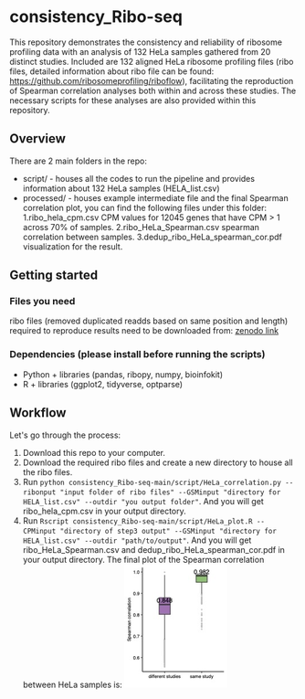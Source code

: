 # consistency_Ribo-seq
This repository demonstrates the consistency and reliability of ribosome profiling data with an analysis of 132 HeLa samples gathered from 20 distinct studies. Included are 132 aligned HeLa ribosome profiling files (ribo files, detailed information about ribo file can be found: https://github.com/ribosomeprofiling/riboflow), facilitating the reproduction of Spearman correlation analyses both within and across these studies. The necessary scripts for these analyses are also provided within this repository.

## Overview 
There are 2 main folders in the repo:
- script/ - houses all the codes to run the pipeline and provides information about 132 HeLa samples (HELA_list.csv)
- processed/ - houses example intermediate file and the final Spearman correlation plot, you can find the following files under this folder:
1.ribo_hela_cpm.csv CPM values for 12045 genes that have CPM > 1 across 70% of samples.
2.ribo_HeLa_Spearman.csv spearman correlation between samples.
3.dedup_ribo_HeLa_spearman_cor.pdf visualization for the result.

## Getting started
### Files you need
ribo files (removed duplicated readds based on same position and length) required to reproduce results need to be downloaded from: [zenodo link](https://zenodo.org/uploads/10565283)

### Dependencies (please install before running the scripts)
- Python + libraries (pandas, ribopy,  numpy, bioinfokit)
- R + libraries (ggplot2, tidyverse, optparse)

## Workflow
Let's go through the process: 
1. Download this repo to your computer. 
2. Download the required ribo files and create a new directory to house all the ribo files.
3. Run `python consistency_Ribo-seq-main/script/HeLa_correlation.py --ribonput "input folder of ribo files" --GSMinput "directory for HELA_list.csv" --outdir "you output folder"`. And you will get ribo_hela_cpm.csv in your output directory.
4. Run `Rscript consistency_Ribo-seq-main/script/HeLa_plot.R --CPMinput "directory of step3 output" --GSMinput "directory for HELA_list.csv" --outdir "path/to/output"`. And you will get ribo_HeLa_Spearman.csv and dedup_ribo_HeLa_spearman_cor.pdf in your output directory.
The final plot of the Spearman correlation between HeLa samples is:
![consistency_Ribo-seq](https://github.com/CenikLab/consistency_Ribo-seq/blob/main/processed/dedup_ribo_HeLa_spearman_cor.jpg "compare")
